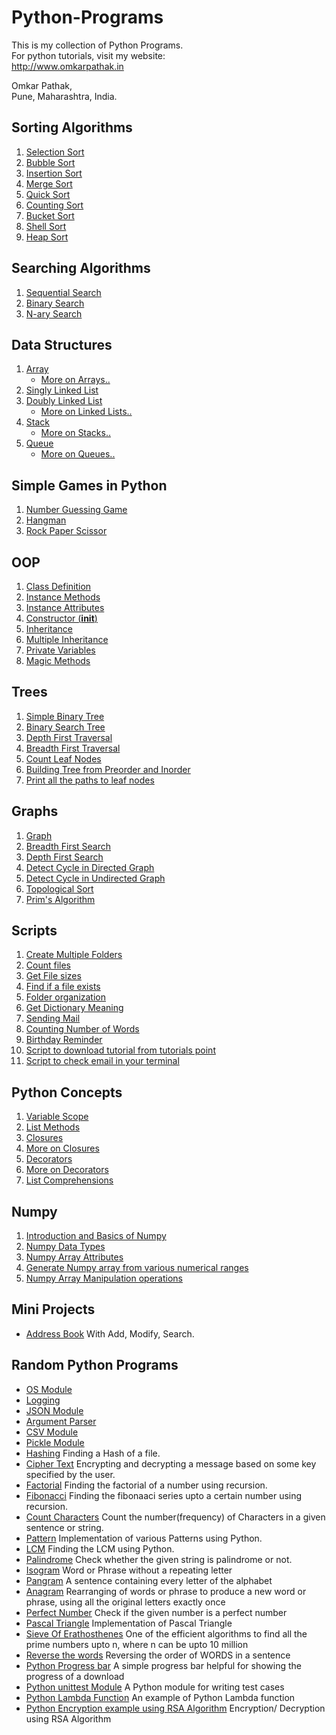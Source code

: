# Python-Programs
This is my collection of Python Programs.<br />
For python tutorials, visit my website:<br />
http://www.omkarpathak.in

Omkar Pathak,<br />
Pune, Maharashtra, India.<br />

## Sorting Algorithms

1. [Selection Sort](https://github.com/OmkarPathak/Python-Programs/blob/master/Programs/P24_SelectionSort.py)
2. [Bubble Sort](https://github.com/OmkarPathak/Python-Programs/blob/master/Programs/P25_BubbleSort.py)
3. [Insertion Sort](https://github.com/OmkarPathak/Python-Programs/blob/master/Programs/P26_InsertionSort.py)
4. [Merge Sort](https://github.com/OmkarPathak/Python-Programs/blob/master/Programs/P27_MergeSort.py)
5. [Quick Sort](https://github.com/OmkarPathak/Python-Programs/blob/master/Programs/P28_QuickSort.py)
6. [Counting Sort](https://github.com/OmkarPathak/Python-Programs/blob/master/Programs/P48_CountingSort.py)
7. [Bucket Sort](https://github.com/OmkarPathak/Python-Programs/blob/master/Programs/P52_BucketSort.py)
8. [Shell Sort](https://github.com/OmkarPathak/Python-Programs/blob/master/Programs/P53_ShellSort.py)
9. [Heap Sort](https://github.com/OmkarPathak/Python-Programs/blob/master/Programs/P66_HeapSort.py)

## Searching Algorithms

1. [Sequential Search](https://github.com/OmkarPathak/Python-Programs/blob/master/Programs/P22_SequentialSearch.py)
2. [Binary Search](https://github.com/OmkarPathak/Python-Programs/blob/master/Programs/P23_BinarySearch.py)
3. [N-ary Search](https://github.com/OmkarPathak/Python-Programs/blob/master/Programs/P35_NarySearch.py)

## Data Structures

1. [Array](https://github.com/OmkarPathak/Python-Programs/blob/master/Programs/P30_Array.py)
    * [More on Arrays..](https://github.com/OmkarPathak/Data-Structures-using-Python/tree/master/Arrays)
2. [Singly Linked List](https://github.com/OmkarPathak/Python-Programs/blob/master/Programs/P31_SinglyLinkedList.py)
3. [Doubly Linked List](https://github.com/OmkarPathak/Python-Programs/blob/master/Programs/P33_DoublyLinkedList.py)
    * [More on Linked Lists..](https://github.com/OmkarPathak/Data-Structures-using-Python/tree/master/Linked%20Lists)
4. [Stack](https://github.com/OmkarPathak/Python-Programs/blob/master/Programs/P34_Stack.py)
    * [More on Stacks..](https://github.com/OmkarPathak/Data-Structures-using-Python/tree/master/Stack)
5. [Queue](https://github.com/OmkarPathak/Python-Programs/blob/master/Programs/P39_Queue.py)
    * [More on Queues..](https://github.com/OmkarPathak/Data-Structures-using-Python/tree/master/Queue)

## Simple Games in Python

1. [Number Guessing Game](https://github.com/OmkarPathak/Python-Programs/blob/master/Programs/P21_GuessTheNumber.py)
2. [Hangman](https://github.com/OmkarPathak/Python-Programs/blob/master/Programs/P37_Hangman.py)
3. [Rock Paper Scissor](https://github.com/OmkarPathak/Python-Programs/blob/master/Programs/P49_RockPaperScissors.py)

## OOP

1. [Class Definition](https://github.com/OmkarPathak/Python-Programs/blob/master/OOP/P01_ClassDefinition.py)
2. [Instance Methods](https://github.com/OmkarPathak/Python-Programs/blob/master/OOP/P02_InstanceMethods.py)
3. [Instance Attributes](https://github.com/OmkarPathak/Python-Programs/blob/master/OOP/P03_InstanceAttributes.py)
4. [Constructor (__init__)](https://github.com/OmkarPathak/Python-Programs/blob/master/OOP/P04_InitConstructor.py)
5. [Inheritance](https://github.com/OmkarPathak/Python-Programs/blob/master/OOP/P06_Inheritance.py)
6. [Multiple Inheritance](https://github.com/OmkarPathak/Python-Programs/blob/master/OOP/P08_MultipleInheritence.py)
7. [Private Variables](https://github.com/OmkarPathak/Python-Programs/blob/master/OOP/P10_PrivateVariable.py)
8. [Magic Methods](https://github.com/OmkarPathak/Python-Programs/blob/master/OOP/P11_MagicMethods.py)

## Trees

1. [Simple Binary Tree](https://github.com/OmkarPathak/Python-Programs/blob/master/Programs/P62_BinaryTree.py)
2. [Binary Search Tree](https://github.com/OmkarPathak/Python-Programs/blob/master/Programs/P43_BinarySearchTree.py)
3. [Depth First Traversal](https://github.com/OmkarPathak/Python-Programs/blob/master/Programs/P64_DepthFirstTraversal.py)
4. [Breadth First Traversal](https://github.com/OmkarPathak/Python-Programs/blob/master/Programs/P65_BreadthFirstTraversal.py)
5. [Count Leaf Nodes](https://github.com/OmkarPathak/Data-Structures-using-Python/tree/master/Trees/P02_CountLeafNodes.py)
6. [Building Tree from Preorder and Inorder](https://github.com/OmkarPathak/Data-Structures-using-Python/tree/master/Trees/P03_TreeFromInorderAndPreorder.py)
7. [Print all the paths to leaf nodes](https://github.com/OmkarPathak/Data-Structures-using-Python/tree/master/Trees/P04_RootToLeafPaths.py)

## Graphs
1. [Graph](https://github.com/OmkarPathak/Python-Programs/blob/master/Programs/P63_Graph.py)
2. [Breadth First Search](https://github.com/OmkarPathak/Data-Structures-using-Python/blob/master/Graph/P01_BreadthFirstSearch.py)
3. [Depth First Search](https://github.com/OmkarPathak/Data-Structures-using-Python/blob/master/Graph/P02_DepthFirstSearch.py)
4. [Detect Cycle in Directed Graph](https://github.com/OmkarPathak/Data-Structures-using-Python/blob/master/Graph/P03_DetectCycleInDirectedGraph.py)
5. [Detect Cycle in Undirected Graph](https://github.com/OmkarPathak/Data-Structures-using-Python/blob/master/Graph/P04_DetectCycleInUndirectedGraph.py)
6. [Topological Sort](https://github.com/OmkarPathak/Python-Programs/blob/master/Programs/P68_TopologicalSort.py)
7. [Prim's Algorithm](https://github.com/OmkarPathak/Data-Structures-using-Python/blob/master/Graph/P06_Prim's-Algorithm.py)

## Scripts

1. [Create Multiple Folders](https://github.com/OmkarPathak/Python-Programs/blob/master/Scripts/P01_FolderManipulation.py)
2. [Count files](https://github.com/OmkarPathak/Python-Programs/blob/master/Scripts/P02_FileCount.py)
3. [Get File sizes](https://github.com/OmkarPathak/Python-Programs/blob/master/Scripts/P03_GetFileSize.py)
4. [Find if a file exists](https://github.com/OmkarPathak/Python-Programs/blob/master/Scripts/P04_FindIfAFileExists.py)
5. [Folder organization](https://github.com/OmkarPathak/Python-Programs/blob/master/Scripts/P05_FileOrganizer.py)
6. [Get Dictionary Meaning](https://github.com/OmkarPathak/Python-Programs/blob/master/Scripts/P06_GetMeaning.py)
7. [Sending Mail](https://github.com/OmkarPathak/Python-Programs/blob/master/Scripts/P07_ScriptToSendMail.py)
8. [Counting Number of Words](https://github.com/OmkarPathak/Python-Programs/blob/master/Scripts/P08_CountNumberOfWords.py)
9. [Birthday Reminder](https://github.com/OmkarPathak/Python-Programs/blob/master/Scripts/P09_ReminderApplication.py)
10. [Script to download tutorial from tutorials point](https://github.com/OmkarPathak/Python-Programs/blob/master/Scripts/P10_SciptToDownloadPDF.py)
11. [Script to check email in your terminal](https://github.com/OmkarPathak/Python-Programs/blob/master/Scripts/P11_CheckEmail.py)

## Python Concepts

1. [Variable Scope](https://github.com/OmkarPathak/Python-Programs/blob/master/Programs/P02_VariableScope.py)
2. [List Methods](https://github.com/OmkarPathak/Python-Programs/blob/master/Programs/P03_ListsOperations.py)
3. [Closures](https://github.com/OmkarPathak/Python-Programs/blob/master/Programs/P44_Closures.py)
4. [More on Closures](https://github.com/OmkarPathak/Python-Programs/blob/master/Programs/P45_MoreOnClosures.py)
5. [Decorators](https://github.com/OmkarPathak/Python-Programs/blob/master/Programs/P46_Decorators.py)
6. [More on Decorators](https://github.com/OmkarPathak/Python-Programs/blob/master/Programs/P47_MoreOnDecorators.py)
7. [List Comprehensions](https://github.com/OmkarPathak/Python-Programs/blob/master/Programs/P50_ListComprehensions.py)

## Numpy
1. [Introduction and Basics of Numpy](https://github.com/OmkarPathak/Python-Programs/blob/master/Numpy/P01_Introduction.py)
2. [Numpy Data Types](https://github.com/OmkarPathak/Python-Programs/blob/master/Numpy/P02_NumpyDataTypes.py)
3. [Numpy Array Attributes](https://github.com/OmkarPathak/Python-Programs/blob/master/Numpy/P03_NumpyAttributes.py)
4. [Generate Numpy array from various numerical ranges](https://github.com/OmkarPathak/Python-Programs/blob/master/Numpy/P04_ArrayFromNumericalRange.py)
5. [Numpy Array Manipulation operations](https://github.com/OmkarPathak/Python-Programs/blob/master/Numpy/P05_NumpyArrayManipulation.py)

## Mini Projects
* [Address Book](https://github.com/OmkarPathak/Python-Programs/blob/master/Programs/P61_AddressBook.py)
With Add, Modify, Search.

## Random Python Programs

* [OS Module](https://github.com/OmkarPathak/Python-Programs/blob/master/Programs/P20_OsModule.py)
* [Logging](https://github.com/OmkarPathak/Python-Programs/blob/master/Programs/P18_Logging.py)
* [JSON Module](https://github.com/OmkarPathak/Python-Programs/blob/master/Programs/P51_PythonJSON.py)
* [Argument Parser](https://github.com/OmkarPathak/Python-Programs/blob/master/Programs/P29_ArgumentParser.py)
* [CSV Module](https://github.com/OmkarPathak/Python-Programs/blob/master/Programs/P54_PythonCSV.py)
* [Pickle Module](https://github.com/OmkarPathak/Python-Programs/blob/master/Programs/P60_PickleModule.py)
* [Hashing](https://github.com/OmkarPathak/Python-Programs/blob/master/Programs/P38_HashingFile.py) Finding a Hash of a file.
* [Cipher Text](https://github.com/OmkarPathak/Python-Programs/blob/master/Programs/P40_CipherText.py)
Encrypting and decrypting a message based on some key specified by the user.
* [Factorial](https://github.com/OmkarPathak/Python-Programs/blob/master/Programs/P04_Factorial.py)
Finding the factorial of a number using recursion.
* [Fibonacci](https://github.com/OmkarPathak/Python-Programs/blob/master/Programs/P08_Fibonnaci.py)
Finding the fibonaaci series upto a certain number using recursion.
* [Count Characters](https://github.com/OmkarPathak/Python-Programs/blob/master/Programs/P06_CharCount.py)
Count the number(frequency) of Characters in a given sentence or string.
* [Pattern](https://github.com/OmkarPathak/Python-Programs/blob/master/Programs/P05_Pattern.py)
Implementation of various Patterns using Python.
* [LCM](https://github.com/OmkarPathak/Python-Programs/blob/master/Programs/P10_LCM.py)
Finding the LCM using Python.
* [Palindrome](https://github.com/OmkarPathak/Python-Programs/blob/master/Programs/P13_Palindrome.py)
Check whether the given string is palindrome or not.
* [Isogram](https://github.com/OmkarPathak/Python-Programs/blob/master/Programs/P55_Isogram.py)
Word or Phrase without a repeating letter
* [Pangram](https://github.com/OmkarPathak/Python-Programs/blob/master/Programs/P56_Pangram.py)
A sentence containing every letter of the alphabet
* [Anagram](https://github.com/OmkarPathak/Python-Programs/blob/master/Programs/P57_Anagram.py)
Rearranging of words or phrase to produce a new word or phrase, using all the original letters exactly once
* [Perfect Number](https://github.com/OmkarPathak/Python-Programs/blob/master/Programs/P58_PerfectNumber.py)
Check if the given number is a perfect number
* [Pascal  Triangle](https://github.com/OmkarPathak/Python-Programs/blob/master/Programs/P59_PascalTriangle.py)
Implementation of Pascal Triangle
* [Sieve Of Erathosthenes](https://github.com/OmkarPathak/Python-Programs/blob/master/Programs/P67_SieveOfEratosthenes.py)
One of the efficient algorithms to find all the prime numbers upto n, where n can be upto 10 million
* [Reverse the words](https://github.com/OmkarPathak/Python-Programs/blob/master/Programs/P69_ReverseWords.py)
Reversing the order of WORDS in a sentence
* [Python Progress bar](https://github.com/OmkarPathak/Python-Programs/blob/master/Programs/P70_SimpleProgressBar.py)
A simple progress bar helpful for showing the progress of a download
* [Python unittest Module](https://github.com/OmkarPathak/Python-Programs/blob/master/Programs/P71_PythonUnittest.py)
A Python module for writing test cases
* [Python Lambda Function](https://github.com/OmkarPathak/Python-Programs/blob/master/Programs/P72_PythonLambda.py)
An example of Python Lambda function
* [Python Encryption example using RSA Algorithm](https://github.com/OmkarPathak/Python-Programs/blob/master/Programs/P73_SimplePythonEncryption.py)
Encryption/ Decryption using RSA Algorithm
